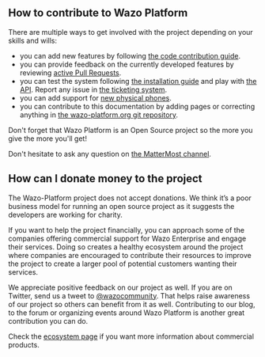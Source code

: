 ## How to contribute to Wazo Platform

There are multiple ways to get involved with the project depending on
your skills and wills:

- you can add new features by following [the code contribution guide](/contribute/code).
- you can provide feedback on the currently developed features by reviewing [active Pull Requests](https://github.com/pulls?utf8=%E2%9C%93&q=is%3Aopen+is%3Apr++archived%3Afalse+user%3Awazo-platform).
- you can test the system following [the installation guide](/uc-doc/installation/install-system) and play with [the API](/documentation). Report any issue in [the ticketing system](https://wazo-dev.atlassian.net/).
- you can add support for [new physical phones](/uc-doc/contributors/provisioning/developing_plugins).
- you can contribute to this documentation by adding pages or correcting anything in [the wazo-platform.org git repository](https://github.com/wazo-platform/wazo-platform.org).

Don't forget that Wazo Platform is an Open Source project so the more you give the more you'll get!

Don't hesitate to ask any question on [the MatterMost channel](https://mm.wazo.community/wazo-platform/channels/town-square).

## How can I donate money to the project

The Wazo-Platform project does not accept donations. We think it’s a poor business model for running an open source project as it suggests the developers are working for charity.

If you want to help the project financially, you can approach some of the companies offering commercial support for Wazo Enterprise and engage their services. Doing so creates a healthy ecosystem around the project where companies are encouraged to contribute their resources to improve the project to create a larger pool of potential customers wanting their services.

We appreciate positive feedback on our project as well. If you are on Twitter, send us a tweet to [@wazocommunity](https://twitter.com/wazocommunity). That helps raise awareness of our project so others can benefit from it as well. Contributing to our blog, to the forum or organizing events around Wazo Platform is another great contribution you can do.

Check the [ecosystem page](/ecosystem) if you want more information about commercial products.

